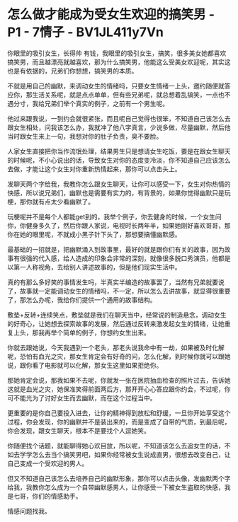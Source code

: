 # 怎么做才能成为受女生欢迎的搞笑男 - P1 - 7情子 - BV1JL411y7Vn

你眼里的吸引女生，长得帅 有钱，我眼里的吸引女生，搞笑，很多美女她都喜欢搞笑男，而且越漂亮就越喜欢，那为什么搞笑男，他能这么受美女欢迎呢，其实这也是有依据的，兄弟们你想想，搞笑男的本质。

不就是用自己的幽默，来调动女生的情绪吗，只要女生情绪一上头，邀约随便就答应你，那生活关系呢，就是点点单单，但有些兄弟呢，就总想着乱搞笑，一点也不遇分寸，我给兄弟们举个真实的例子，之前有一个男生呢。

他过来跟我说，一到约会就很紧张，而且呢自己觉得也很笨，不知道自己该怎么去跟女生相处，问我该怎么办，我就冲了他八字真言，少说多做，尽量幽默，然后他当时跟女生来上一句，我想对你的肚子负责，臭不要脸。

人家女生直接把你当作流氓处理，结果男生只是想请女生吃饭，要是在跟女生聊天的时候呢，不小心说出的话，导致女生对你的态度变冷淡，你不知道自己应该怎么去做，才能让这个女生对你重新热情起来，那你可以点击头上。

发聊天两个字给我，我教你怎么跟女生聊天，让你可以感受一下，女生对你热情的快感，所以说兄弟们，幽默也是需要有实力的，有背景的，如果你觉得幽默只是玩梗，那你就有点太少看幽默了。

玩梗呢并不是每个人都能get到的，我举个例子，你去健身的时候，一个女生问你，你健身多久了，然后你跟人家说，电视时长两年半，如果她刚好喜欢哥哥，那你在她的眼里呢，不就成小黑子针下头了，那想要搞懂幽默感。

最基础的一招就是，把幽默涌入到故事里，最好的就是跟你们有关的故事，因为故事有很强的代入感，给人造成的印象会非常的深刻，就像很多脱口秀演员，他都是以第一人称视角，去给别人讲述故事的，但是他们现实生活中。

真的有那么多好笑的事情发生吗，半真实半编造的故事罢了，当然有兄弟就要说了，故事就一定能调动女生的情绪吗，不一定，所以怎么去讲故事，就显得很重要了，那怎么办呢，我给你们提供一个通用的故事结构。

敷垫+反转+连续笑点，敷垫就是我们在聊天当中，经常说的制造悬念，调动女生的好奇心，让她想去探索故事的发展，然后通过反转来激发起女生的情绪，让她重复上头，那我再举个简单的例子，你想约女生出来。

你就去跟她说，今天我遇到一个老头，那老头说我命中有一劫，如果被及时化解呢，恐怕有血光之灾，那女生肯定会有好奇的问，怎么化解，到时候你就可以跟她说，跟你看了电影就可以化解，那女生这里如果拒绝你。

那她肯定会说，那我如果不去呢，你就发一张在医院抽血检查的照片过去，告诉她这就是血光之灾，她保准笑得前面两后方，那开开心心答应跟你约会，不过呢，你可不能光为了讨好女生而去幽默，而在这个过程当中。

更重要的是你自己要投入进去，让你的精神得到放松和舒缓，一旦你开始享受这个过程，你会发现，你的幽默并不是装出来的，而是变成了自带的气质，到最后呢，你会发现，跟女生聊天，根本不是要找个人逗她笑。

你随便找个话题，就能聊得她心欢目放，所以呢，不知道该怎么去追女生的话，不如去学学怎么去当个搞笑男吧，如果你经常被女生说成直男，很想去改变自己，让自己变成一个受欢迎的男人。

但又不知道自己该怎么去培养自己的幽默形象，那你可以点击头像，发幽默两个字给我，我教你怎么成为一个自带幽默感男人，让你感受一下被女生盗取的快感，我是七哥，你们的情感助手。

情感问题找我。